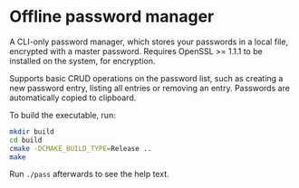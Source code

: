 # Offline password manager

A CLI-only password manager, which stores your passwords in a local file, encrypted
with a master password. Requires OpenSSL >= 1.1.1 to be installed on the system,
for encryption.

Supports basic CRUD operations on the password list, such as creating a new
password entry, listing all entries or removing an entry. Passwords are
automatically copied to clipboard.

To build the executable, run:

```sh
mkdir build
cd build
cmake -DCMAKE_BUILD_TYPE=Release ..
make
```

Run `./pass` afterwards to see the help text.
